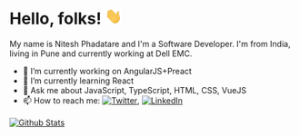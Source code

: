 # Hello, folks! <img src="https://raw.githubusercontent.com/minitesh/minitesh/main/wave.gif" width="30px">
My name is Nitesh Phadatare and I'm a Software Developer. I'm from India, living in Pune and currently working at Dell EMC.
- 🔭 I’m currently working on AngularJS+Preact
- 🌱 I’m currently learning React
- 💬 Ask me about JavaScript, TypeScript, HTML, CSS, VueJS
- 📫 How to reach me: [![Twitter][1.2]][1], [![LinkedIn][3.2]][3]

<!--
<a href="https://github.com/minitesh/minitesh">
  <img align="center" src="https://github-readme-stats.vercel.app/api/top-langs/?username=minitesh&theme=merko"/>
</a>
-->
<a href="https://github.com/minitesh/minitesh">
  <img align="center" src="https://github-readme-stats.vercel.app/api?username=minitesh&show_icons=true&count_private=true&theme=merko" alt="Github Stats" />
</a>
<!--
**minitesh/minitesh** is a ✨ _special_ ✨ repository because its `README.md` (this file) appears on your GitHub profile.

Here are some ideas to get you started:

- 🔭 I’m currently working on ...
- 🌱 I’m currently learning ...
- 👯 I’m looking to collaborate on ...
- 🤔 I’m looking for help with ...
- 💬 Ask me about ...
- 📫 How to reach me: ...
- 😄 Pronouns: ...
- ⚡ Fun fact: ...
-->

<!-- links to social media icons -->

<!-- icons with padding -->

[1.1]: http://i.imgur.com/tXSoThF.png (Twitter)
[2.1]: http://i.imgur.com/0o48UoR.png (Github)

<!-- icons without padding -->

[1.2]: http://i.imgur.com/wWzX9uB.png (Twitter)
[2.2]: http://i.imgur.com/9I6NRUm.png (Github)
[3.2]: https://raw.githubusercontent.com/MartinHeinz/MartinHeinz/master/linkedin-3-16.png (LinkedIn)


<!-- links to your social media accounts -->

[1]: https://twitter.com/nitesh_sp
[2]: https://github.com/minitesh
[3]: https://www.linkedin.com/in/pnitesh/


<!-- Resources -->
<!-- GitHub Stats: https://github.com/anuraghazra/github-readme-stats -->
<!-- Awesome GitHub Profile README: https://github.com/abhisheknaiidu/awesome-github-profile-readme -->
